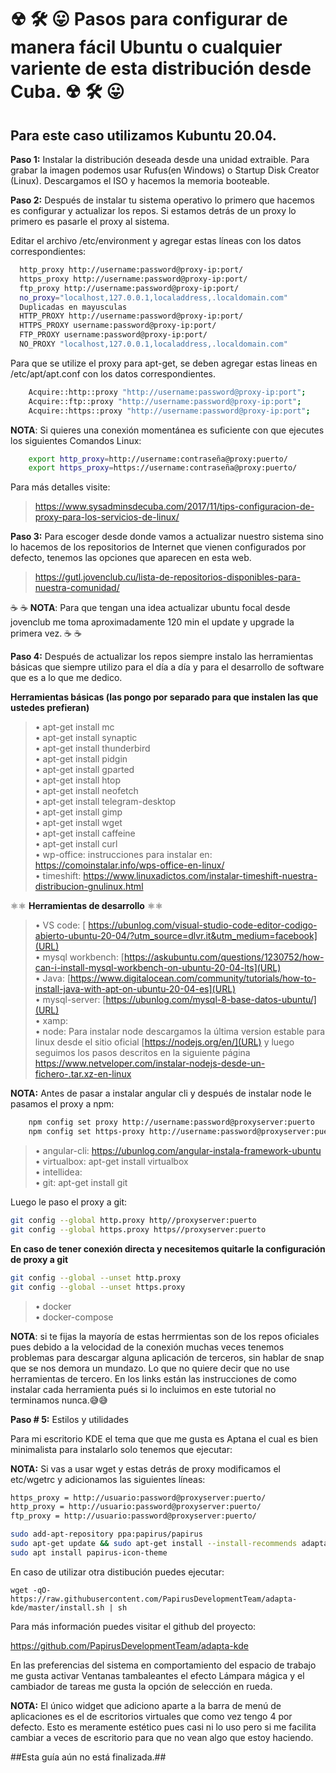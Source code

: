 # ☢ 🛠 😛  Pasos para configurar de manera fácil Ubuntu o cualquier variente de esta distribución desde Cuba. ☢ 🛠 😛 #

## Para este caso utilizamos Kubuntu 20.04.

**Paso 1:** Instalar la distribución deseada desde una unidad extraible. Para grabar la imagen podemos usar Rufus(en Windows) o Startup Disk Creator (Linux). Descargamos el ISO y hacemos la memoria booteable.


**Paso 2:** Después de instalar tu sistema operativo lo primero que hacemos es configurar y actualizar los repos. Si estamos detrás de un proxy lo primero es pasarle el proxy al sistema.

Editar el archivo /etc/environment y agregar estas líneas con los datos correspondientes:

```bash
  http_proxy http://username:password@proxy-ip:port/
  https_proxy http://username:password@proxy-ip:port/
  ftp_proxy http://username:password@proxy-ip:port/
  no_proxy="localhost,127.0.0.1,localaddress,.localdomain.com"
  Duplicadas en mayusculas
  HTTP_PROXY http://username:password@proxy-ip:port/
  HTTPS_PROXY username:password@proxy-ip:port/
  FTP_PROXY username:password@proxy-ip:port/
  NO_PROXY "localhost,127.0.0.1,localaddress,.localdomain.com"
```
Para que se utilize el proxy para apt-get, se deben agregar estas lineas en /etc/apt/apt.conf con los datos correspondientes.

```bash
    Acquire::http::proxy "http://username:password@proxy-ip:port";
    Acquire::ftp::proxy "http://username:password@proxy-ip:port";
    Acquire::https::proxy "http://username:password@proxy-ip:port";
```
**NOTA**: Si quieres una conexión momentánea es suficiente con que ejecutes los siguientes Comandos Linux:
```bash
    export http_proxy=http://username:contraseña@proxy:puerto/
    export https_proxy=https://username:contraseña@proxy:puerto/  
```
Para más detalles visite:  
>[https://www.sysadminsdecuba.com/2017/11/tips-configuracion-de-proxy-para-los-servicios-de-linux/
](URL)

**Paso 3:** Para escoger desde donde vamos a actualizar nuestro sistema sino lo hacemos de los repositorios de Internet que vienen configurados por defecto, tenemos las  opciones que aparecen en esta web.

>[ https://gutl.jovenclub.cu/lista-de-repositorios-disponibles-para-nuestra-comunidad/
](URL)


☕ ☕ **NOTA**: Para que tengan una idea actualizar ubuntu focal desde jovenclub me toma aproximadamente 120 min el update y upgrade la primera vez. ☕ ☕

**Paso 4:** Después de actualizar los repos siempre instalo las herramientas básicas que siempre utilizo para el día a día y para el desarrollo de software que es a lo que me dedico.

**Herramientas básicas (las pongo por separado para que instalen las que ustedes prefieran)**  

   > • apt-get install mc  
    • apt-get install synaptic  
    • apt-get install thunderbird  
    • apt-get install pidgin  
    • apt-get install gparted  
    • apt-get install htop  
    • apt-get install neofetch  
    • apt-get install telegram-desktop  
    • apt-get install gimp  
    • apt-get install wget  
    • apt-get install caffeine  
    • apt-get install curl  
    • wp-office: instrucciones para instalar en: https://comoinstalar.info/wps-office-en-linux/  
    • timeshift: https://www.linuxadictos.com/instalar-timeshift-nuestra-distribucion-gnulinux.html

⚛⚛ **Herramientas de desarrollo**  ⚛⚛
   > • VS code: [ https://ubunlog.com/visual-studio-code-editor-codigo-abierto-ubuntu-20-04/?utm_source=dlvr.it&utm_medium=facebook](URL)  
    • mysql workbench: [https://askubuntu.com/questions/1230752/how-can-i-install-mysql-workbench-on-ubuntu-20-04-lts](URL)  
    • Java: [https://www.digitalocean.com/community/tutorials/how-to-install-java-with-apt-on-ubuntu-20-04-es](URL)  
    • mysql-server: [https://ubunlog.com/mysql-8-base-datos-ubuntu/](URL)  
    • xamp:    
    • node: Para instalar node descargamos la última version estable para linux desde el sitio oficial  [https://nodejs.org/en/](URL) y luego seguimos los pasos descritos en la siguiente página [https://www.netveloper.com/instalar-nodejs-desde-un-fichero-.tar.xz-en-linux ](URL)

**NOTA:** Antes de pasar a instalar angular cli y después de instalar node le pasamos el proxy a npm:
```bash
    npm config set proxy http://username:password@proxyserver:puerto
    npm config set https-proxy http://username:password@proxyserver:puerto
```


   > • angular-cli: https://ubunlog.com/angular-instala-framework-ubuntu  
    • virtualbox: apt-get install virtualbox  
    • intellidea:  
    • git: apt-get install git  

Luego le paso el proxy a git:
```bash
git config --global http.proxy http//proxyserver:puerto
git config --global https.proxy https//proxyserver:puerto
```
**En caso de tener conexión directa y necesitemos quitarle la configuración de proxy a git**

```bash
git config --global --unset http.proxy
git config --global --unset https.proxy
```

   > • docker  
    • docker-compose

**NOTA**: si te fijas la mayoría de estas herrmientas son de los repos oficiales pues debido a la velocidad de la conexión muchas veces tenemos problemas para descargar alguna aplicación de terceros, sin hablar de snap que se nos demora un mundazo. Lo que no quiere decir que no use herramientas de tercero. En los links están las instrucciones de como instalar cada herramienta pués si lo incluimos en este tutorial no terminamos nunca.😅😅

**Paso # 5:** Estilos y utilidades

Para mi escritorio KDE el tema que que me gusta es Aptana el cual es bien minimalista para instalarlo solo tenemos que ejecutar:

**NOTA:** Si vas a usar wget y estas detrás de proxy modificamos el etc/wgetrc y adicionamos las siguientes líneas:
```bash
https_proxy = http://usuario:password@proxyserver:puerto/
http_proxy = http://usuario:password@proxyserver:puerto/
ftp_proxy = http://usuario:password@proxyserver:puerto/
```
```bash
sudo add-apt-repository ppa:papirus/papirus
sudo apt-get update && sudo apt-get install --install-recommends adapta-kde
sudo apt install papirus-icon-theme
```
En caso de utilizar otra distibución puedes ejecutar:
```
wget -qO- https://raw.githubusercontent.com/PapirusDevelopmentTeam/adapta-kde/master/install.sh | sh
```
Para más información puedes visitar el github del proyecto:

[https://github.com/PapirusDevelopmentTeam/adapta-kde
](URL)

En las preferencias del sistema en comportamiento del espacio de trabajo me gusta activar Ventanas tambaleantes el efecto Lámpara mágica y el cambiador de tareas me gusta la opción de selección en rueda.

**NOTA:** El único widget que adiciono aparte a la barra de menú de aplicaciones es el de escritorios virtuales que como vez tengo 4 por defecto. Esto es meramente estético pues casi ni lo uso pero si me facilita cambiar a veces de escritorio para que no vean algo que estoy haciendo.

##Esta guía aún no está finalizada.##
